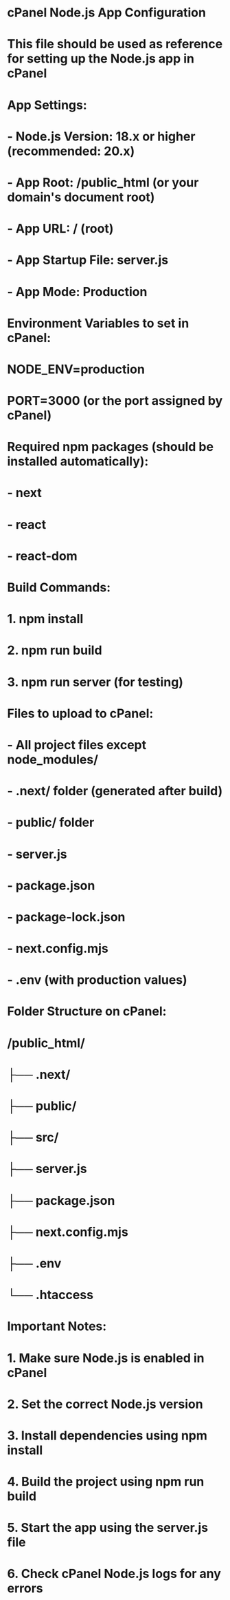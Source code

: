 # cPanel Node.js App Configuration
# This file should be used as reference for setting up the Node.js app in cPanel

# App Settings:
# - Node.js Version: 18.x or higher (recommended: 20.x)
# - App Root: /public_html (or your domain's document root)
# - App URL: / (root)
# - App Startup File: server.js
# - App Mode: Production

# Environment Variables to set in cPanel:
# NODE_ENV=production
# PORT=3000 (or the port assigned by cPanel)

# Required npm packages (should be installed automatically):
# - next
# - react
# - react-dom

# Build Commands:
# 1. npm install
# 2. npm run build
# 3. npm run server (for testing)

# Files to upload to cPanel:
# - All project files except node_modules/
# - .next/ folder (generated after build)
# - public/ folder
# - server.js
# - package.json
# - package-lock.json
# - next.config.mjs
# - .env (with production values)

# Folder Structure on cPanel:
# /public_html/
# ├── .next/
# ├── public/
# ├── src/
# ├── server.js
# ├── package.json
# ├── next.config.mjs
# ├── .env
# └── .htaccess

# Important Notes:
# 1. Make sure Node.js is enabled in cPanel
# 2. Set the correct Node.js version
# 3. Install dependencies using npm install
# 4. Build the project using npm run build
# 5. Start the app using the server.js file
# 6. Check cPanel Node.js logs for any errors
